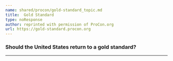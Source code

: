 ```yaml
---
name: shared/procon/gold-standard_topic.md
title:  Gold Standard 
type: noResponse
author: reprinted with permission of ProCon.org
url: https://gold-standard.procon.org 
---
```


###  Should the United States return to a gold standard?

---

